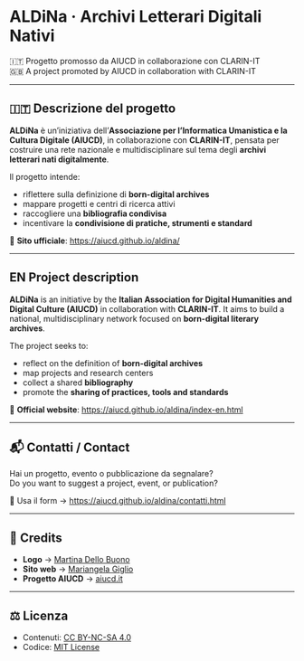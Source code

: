 # ALDiNa · Archivi Letterari Digitali Nativi  
🇮🇹 Progetto promosso da AIUCD in collaborazione con CLARIN-IT  
🇬🇧 A project promoted by AIUCD in collaboration with CLARIN-IT

---

## 🇮🇹  Descrizione del progetto

**ALDiNa** è un’iniziativa dell’**Associazione per l’Informatica Umanistica e la Cultura Digitale (AIUCD)**, in collaborazione con **CLARIN-IT**, pensata per costruire una rete nazionale e multidisciplinare sul tema degli **archivi letterari nati digitalmente**.

Il progetto intende:
- riflettere sulla definizione di **born-digital archives**
- mappare progetti e centri di ricerca attivi
- raccogliere una **bibliografia condivisa**
- incentivare la **condivisione di pratiche, strumenti e standard**

🔗 **Sito ufficiale**: https://aiucd.github.io/aldina/

---

## EN  Project description

**ALDiNa** is an initiative by the **Italian Association for Digital Humanities and Digital Culture (AIUCD)** in collaboration with **CLARIN-IT**. It aims to build a national, multidisciplinary network focused on **born-digital literary archives**.

The project seeks to:
- reflect on the definition of **born-digital archives**
- map projects and research centers
- collect a shared **bibliography**
- promote the **sharing of practices, tools and standards**

🔗 **Official website**: https://aiucd.github.io/aldina/index-en.html

---

## 📬 Contatti / Contact

Hai un progetto, evento o pubblicazione da segnalare?  
Do you want to suggest a project, event, or publication?

📩 Usa il form → https://aiucd.github.io/aldina/contatti.html

---

## 👥 Credits

- **Logo** → [Martina Dello Buono](https://www.unibo.it/sitoweb/martina.dellobuono2)  
- **Sito web** → [Mariangela Giglio](https://www.unibo.it/sitoweb/mariangela.giglio2)  
- **Progetto AIUCD** → [aiucd.it](https://www.aiucd.it)

---

## ⚖️ Licenza

- Contenuti: [CC BY-NC-SA 4.0](https://creativecommons.org/licenses/by-nc-sa/4.0/)
- Codice: [MIT License](LICENSE)
